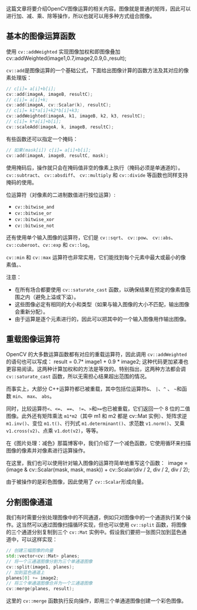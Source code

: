 这篇文章将要介绍OpenCV图像运算的相关内容。图像就是普通的矩阵，因此可以进行加、减、乘、除等操作，所以也就可以用多种方式组合图像。



## 基本的图像运算函数

使用 `cv::addWeighted` 实现图像加权和即图像叠加
​    cv::addWeighted(image1,0.7,image2,0.9,0.,result);



`cv::add`是图像运算的一个基础公式，下面给出图像计算的函数方法及其对应的像素处理版：

```cpp
// c[i]= a[i]+b[i];
cv::add(imageA, imageB, resultC);
// c[i]= a[i]+k;
cv::add(imageA, cv::Scalar(k), resultC);
// c[i]= k1*a[i]+k2*b[i]+k3;
cv::addWeighted(imageA, k1, imageB, k2, k3, resultC);
// c[i]= k*a[i]+b[i];
cv::scaleAdd(imageA, k, imageB, resultC);
```



有些函数还可以指定一个掩码：

```cpp
// 如果(mask[i]) c[i]= a[i]+b[i];
cv::add(imageA, imageB, resultC, mask);
```



使用掩码后，操作就只会在掩码值非空的像素上执行（掩码必须是单通道的）。`cv::subtract`、 `cv::absdiff`、 `cv::multiply` 和 `cv::divide` 等函数也同样支持掩码的使用。



位运算符（对像素的二进制数值进行按位运算）:

- `cv::bitwise_and`
- `cv::bitwise_or`
- `cv::bitwise_xor` 
- `cv::bitwise_not`



还有使用单个输入图像的运算符，它们是 `cv::sqrt`、 `cv::pow`、 `cv::abs`、 `cv::cuberoot`、`cv::exp` 和 `cv::log`。



`cv::min` 和 `cv::max` 运算符也非常实用，它们能找到每个元素中最大或最小的像素值。、





注意：

- 在所有场合都要使用 `cv::saturate_cast` 函数，以确保结果在预定的像素值范围之内（避免上溢或下溢）。
- 这些图像必定有相同的大小和类型（如果与输入图像的大小不匹配，输出图像会重新分配）。
- 由于运算是逐个元素进行的，因此可以把其中的一个输入图像用作输出图像。



## 重载图像运算符

OpenCV 的大多数运算函数都有对应的重载运算符，因此调用 `cv::addWeighted`的语句也可以写成：
    result = 0.7* image1 + 0.9 * image2;
这种代码更加紧凑也更容易阅读。这两种计算加权和的方法是等效的。特别指出，这两种方法都会调 `cv::saturate_cast` 函数，所以无需担心结果超出范围的情况。



而事实上，大部分 C++运算符都已被重载，其中包括位运算符`&`、 `|`、`^` 、 `~`和函数 `min`、 `max`、 `abs`。



同时，比较运算符`<`、`<=`、 `==`、 `!=`、`>`和`>=`也已被重载，它们返回一个 8 位的二值图像。此外还有矩阵乘法 `m1*m2`（其中 m1 和 m2 都是 cv::Mat 实例）、矩阵求逆 `m1.inv()`、变位 `m1.t()`、行列式 `m1.determinant()`、求范数 `v1.norm()`、叉乘 `v1.cross(v2)`、点乘 `v1.dot(v2)`，等等。



在《图片处理：减色》那篇博客中，我们介绍了一个减色函数，它使用循环来扫描图像的像素并对像素进行运算操作。



在这里，我们也可以使用针对输入图像的运算符简单地重写这个函数：
​    image = (image & cv::Scalar(mask, mask, mask)) + cv::Scalar(div / 2, div / 2, div / 2);



由于被操作的是彩色图像，因此使用了 `cv::Scalar`形成向量。



## 分割图像通道

我们有时需要分别处理图像中的不同通道，例如只对图像中的一个通道执行某个操作。这当然可以通过图像扫描循环实现，但也可以使用 `cv::split` 函数，将图像的三个通道分别复制到三个 `cv::Mat` 实例中。假设我们要把一张图只加到蓝色通道中，可以这样实现：

```cpp
// 创建三幅图像的向量
std::vector<cv::Mat> planes;
// 将一个三通道图像分割为三个单通道图像
cv::split(image1, planes);
// 加到蓝色通道上
planes[0] += image2;
// 将三个单通道图像合并为一个三通道图像
cv::merge(planes, result);
```

这里的 `cv::merge` 函数执行反向操作，即用三个单通道图像创建一个彩色图像。